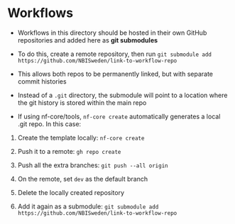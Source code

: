 # Workflows

- Workflows in this directory should be hosted in their own GitHub repositories and added here as **git submodules**

- To do this, create a remote repository, then run `git submodule add https://github.com/NBISweden/link-to-workflow-repo`

- This allows both repos to be permanently linked, but with separate commit histories

- Instead of a `.git` directory, the submodule will point to a location where the git history is stored within the main repo

- If using nf-core/tools, `nf-core create` automatically generates a local .git repo. In this case:

1. Create the template locally: `nf-core create`

2. Push it to a remote: `gh repo create`

3. Push all the extra branches: `git push --all origin`

4. On the remote, set `dev` as the default branch

5. Delete the locally created repository

6. Add it again as a submodule: `git submodule add https://github.com/NBISweden/link-to-workflow-repo`

